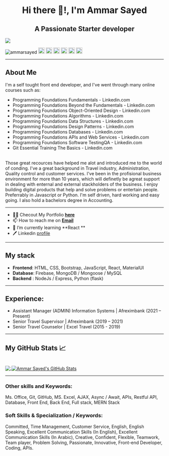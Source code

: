 <!--
**AmmarSayed/AmmarSayed** is a ✨ _special_ ✨ repository because its `README.md` (this file) appears on your GitHub profile.

Here are some ideas to get you started:

- 🔭 I’m currently working on ...
- 🌱 I’m currently learning ...
- 👯 I’m looking to collaborate on ...
- 🤔 I’m looking for help with ...
- 💬 Ask me about ...
- 📫 How to reach me: ...
- 😄 Pronouns: ...
- ⚡ Fun fact: ...
-->

<h1 align="center">Hi there 👋!, I'm Ammar Sayed</h1>
<h2 align="center">A Passionate Starter developer</h2>

<img src="https://images.unsplash.com/photo-1462331940025-496dfbfc7564?ixlib=rb-1.2.1&ixid=MnwxMjA3fDB8MHxwaG90by1wYWdlfHx8fGVufDB8fHx8&auto=format&fit=crop&w=1400&h=500&&q=80">

<p align="left">
  <img src="https://komarev.com/ghpvc/?username=ammarsayed" alt="ammarsayed" />
  <img src="https://img.icons8.com/color/48/000000/javascript.png" alt="git" width="20" height="20"/>
  <img src="https://img.icons8.com/color/48/000000/linux.png" alt="linux" width="20" height="20"/> 
  <img src="https://img.icons8.com/color/48/000000/bootstrap.png" alt="bootstrap" width="20" height="20"/>
  <img src="https://img.icons8.com/color/48/000000/git.png" alt="git" width="20" height="20"/> 
  <img src="https://img.icons8.com/color/48/000000/nodejs.png" alt="nodejs" width="20" height="20"/> 
  <img src="https://img.icons8.com/color/48/000000/python.png" alt="python" width="20" height="20"/>
</p>

<hr>

<h2>About Me </h2>

<p>I'm a self tought front end developer, and I've went through many online courses such as:</p>

- Programming Foundations Fundamentals - Linkedin.com
- Programming Foundations Beyond the Fundamentals - Linkedin.com
- Programming Foundations Object-Oriented Design - Linkedin.com
- Programming Foundations Algorithms - Linkedin.com
- Programming Foundations Data Structures - Linkedin.com
- Programming Foundations Design Patterns - Linkedin.com
- Programming Foundations Databases - Linkedin.com
- Programming Foundations APIs and Web Services - Linkedin.com
- Programming Foundations Software TestingQA - Linkedin.com
- Git Essential Training The Basics - Linkedin.com

<br>
Those great recources have helped me alot and introduced me to the world of conding.
I've a great background in Travel industry, Administration, Quality control and customer services.
I've been in the profisional business environment for more than 10 years,
which will definetly be agreat support in dealing with enternal and external stackholders of the business.
I enjoy building digital products that help and solve problems or entertain people. Preferrably in Javascript or Python.
I'm self driven, hard working and easy going. I also hold a bachelors degree in Accounting.

<hr>

- 👨‍💻 Checout My Portfolio **[here](#)**
- 📫 How to reach me on **[Email](ammarsayed1988@gmail.com)**
- 🌱 I’m currently learning **React **
- 🖊️ Linkedin [profile](https://www.linkedin.com/in/ammarsayed/)

<hr>

<h2>My stack </h2>

- **Frontend**: HTML, CSS, Bootstrap, JavaScript, React, MaterialUI
- **Database**: Firebase, MongoDB / Mongoose / MySQL
- **Backend** : NodeJs / Express, Python (flask)

<hr>

## Experience:

- Assistant Manager (ADMIN) Information Systems | Afreximbank (2021 – Present)
- Senior Travel Supervisor | Afreximbank (2019 – 2021)
- Senior Travel Counselor | Excel Travel (2015 - 2019)

<hr>

## My GitHub Stats &#x1f4c8;

<br>
<a href="https://github.com/ammarsayed/ammarsayed">
  <img align="center" src="https://github-readme-stats.vercel.app/api/top-langs/?username=ammarsayed&hide=c,makefile,html&title_color=ffffff&text_color=c9caca&icon_color=2bbc8b&bg_color=1d1f21" />
</a>
<a href="https://github.com/ammarsayed/ammarsayed">
  <img align="center" src="https://github-readme-stats.vercel.app/api?username=ammarsayed&show_icons=true&line_height=27&count_private=true&title_color=ffffff&text_color=c9caca&icon_color=2bbc8a&bg_color=1d1f21" alt="Ammar Sayed's GitHub Stats" />
</a>

<hr>

### Other skills and Keywords:

Ms. Office, Git, GitHub, MS. Excel, AJAX, Async / Await, APIs, Restful API, Database, Front End, Back End, Full stack, MERN Stack

### Soft Skills & Specialization / Keywords:

Committed, Time Management, Customer Service, English, English Speaking, Excellent Communication Skills (In English), Excellent Communication Skills (In Arabic), Creative, Confident, Flexible, Teamwork, Team player, Problem Solving, Passionate, Innovative, Front-end Developer, Coding, APIs.
